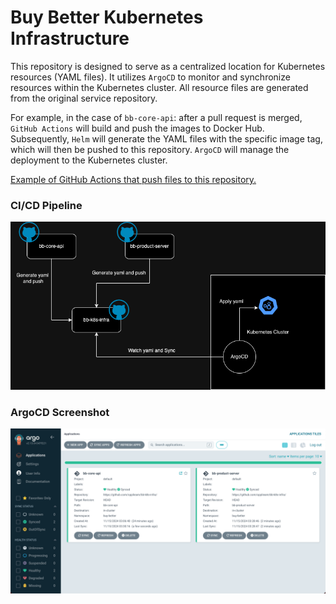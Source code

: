 # Buy Better Kubernetes Infrastructure

This repository is designed to serve as a centralized location for Kubernetes resources (YAML files). It utilizes `ArgoCD` to monitor and synchronize resources within the Kubernetes cluster. All resource files are generated from the original service repository.

For example, in the case of `bb-core-api`: after a pull request is merged, `GitHub Actions` will build and push the images to Docker Hub. Subsequently, `Helm` will generate the YAML files with the specific image tag, which will then be pushed to this repository. `ArgoCD` will manage the deployment to the Kubernetes cluster.

[Example of GitHub Actions that push files to this repository.](https://github.com/opplieam/bb-core-api/blob/main/.github/workflows/ci.yml)

### CI/CD Pipeline

![img](https://github.com/opplieam/bb-k8s-infra/blob/main/k8s.drawio.png?raw=true)

### ArgoCD Screenshot

![img](https://github.com/opplieam/bb-k8s-infra/blob/main/argocd-ss.png?raw=true)
